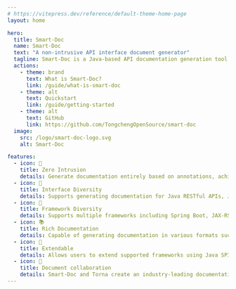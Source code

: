 ```yaml
---
# https://vitepress.dev/reference/default-theme-home-page
layout: home

hero:
  title: Smart-Doc
  name: Smart-Doc
  text: "A non-intrusive API interface document generator"
  tagline: Smart-Doc is a Java-based API documentation generation tool. It generates comprehensive and accurate documentation by analyzing the source code of your interfaces, requiring no special annotations or modifications in your code, making integration seamless and simple.
  actions:
    - theme: brand
      text: What is Smart-Doc?
      link: /guide/what-is-smart-doc
    - theme: alt
      text: Quickstart
      link: /guide/getting-started
    - theme: alt
      text: GitHub
      link: https://github.com/TongchengOpenSource/smart-doc
  image:
    src: /logo/smart-doc-logo.svg
    alt: Smart-Doc

features:
  - icon: 📝️
    title: Zero Intrusion
    details: Generate documentation entirely based on annotations, achieving zero code intrusion.
  - icon: 🔗
    title: Interface Diversity
    details: Supports generating documentation for Java RESTful APIs, Java WebSocket interfaces, Apache Dubbo RPC, and gRPC interfaces.
  - icon: 🔧
    title: Framework Diversity
    details: Supports multiple frameworks including Spring Boot, JAX-RS, and Solon.
  - icon: 📚
    title: Rich Documentation
    details: Capable of generating documentation in various formats such as HTML, Asciidoc, Markdown, OpenAPI, Swagger, Postman, and Word
  - icon: 🔌
    title: Extendable
    details: Allows users to extend supported frameworks using Java SPI.
  - icon: 🚀
    title: Document collaboration
    details: Smart-Doc and Torna create an industry-leading documentation solution. Smart-Doc non-intrusively generates API docs and syncs them with Torna's platform, enhancing team productivity and collaboration.
---
```


<style lang="scss">
.VPButton.alt {
    background-color: #033b71 !important;
    border-color: #0557a5 !important;
    color: var(--vp-button-brand-text) !important;
}

.VPButton.alt:hover {
    background-color: #033b71 !important;
    border-color: #022d56 !important;
}

.clip {
    background: -webkit-linear-gradient(180deg, #10b981 30%, #033b71) !important;
    -webkit-background-clip: text !important;
    -webkit-text-fill-color: transparent !important;
}


#VPContent > div > div.VPHero.VPHomeHero > div > div > h1 > span {
  font-size: 3.8rem !important;
}
#VPContent > div > div.VPHero.VPHomeHero > div > div > p {
  color: var(--vp-c-text-2) !important;
  font-size: 1.2rem !important;
}
</style>